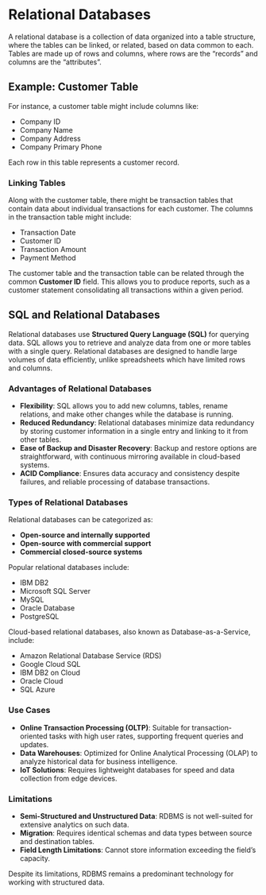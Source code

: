 # Relational Databases

A relational database is a collection of data organized into a table structure, where the tables can be linked, or related, based on data common to each. Tables are made up of rows and columns, where rows are the “records” and columns are the “attributes”.

## Example: Customer Table

For instance, a customer table might include columns like:
- Company ID
- Company Name
- Company Address
- Company Primary Phone

Each row in this table represents a customer record.

### Linking Tables

Along with the customer table, there might be transaction tables that contain data about individual transactions for each customer. The columns in the transaction table might include:
- Transaction Date
- Customer ID
- Transaction Amount
- Payment Method

The customer table and the transaction table can be related through the common **Customer ID** field. This allows you to produce reports, such as a customer statement consolidating all transactions within a given period.

## SQL and Relational Databases

Relational databases use **Structured Query Language (SQL)** for querying data. SQL allows you to retrieve and analyze data from one or more tables with a single query. Relational databases are designed to handle large volumes of data efficiently, unlike spreadsheets which have limited rows and columns.

### Advantages of Relational Databases

- **Flexibility**: SQL allows you to add new columns, tables, rename relations, and make other changes while the database is running.
- **Reduced Redundancy**: Relational databases minimize data redundancy by storing customer information in a single entry and linking to it from other tables.
- **Ease of Backup and Disaster Recovery**: Backup and restore options are straightforward, with continuous mirroring available in cloud-based systems.
- **ACID Compliance**: Ensures data accuracy and consistency despite failures, and reliable processing of database transactions.

### Types of Relational Databases

Relational databases can be categorized as:
- **Open-source and internally supported**
- **Open-source with commercial support**
- **Commercial closed-source systems**

Popular relational databases include:
- IBM DB2
- Microsoft SQL Server
- MySQL
- Oracle Database
- PostgreSQL

Cloud-based relational databases, also known as Database-as-a-Service, include:
- Amazon Relational Database Service (RDS)
- Google Cloud SQL
- IBM DB2 on Cloud
- Oracle Cloud
- SQL Azure

### Use Cases

- **Online Transaction Processing (OLTP)**: Suitable for transaction-oriented tasks with high user rates, supporting frequent queries and updates.
- **Data Warehouses**: Optimized for Online Analytical Processing (OLAP) to analyze historical data for business intelligence.
- **IoT Solutions**: Requires lightweight databases for speed and data collection from edge devices.

### Limitations

- **Semi-Structured and Unstructured Data**: RDBMS is not well-suited for extensive analytics on such data.
- **Migration**: Requires identical schemas and data types between source and destination tables.
- **Field Length Limitations**: Cannot store information exceeding the field’s capacity.

Despite its limitations, RDBMS remains a predominant technology for working with structured data.
